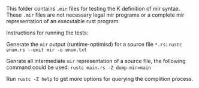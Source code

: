 This folder contains `.mir` files for testing the K definition of mir syntax.
These `.mir` files are not necessary legal mir programs or a complete mir representation of an executable rust program.

Instructions for running the tests:

Generate the `mir` output (runtime-optimisd) for a source file `*.rs`:
```rustc enum.rs --emit mir -o enum.txt```

Genrate all intermediate `mir` representation of a source file, the following command could be used:
``` rustc main.rs -Z dump-mir=main ```

Run ``` rustc -Z help ``` to get more options for querying the complition process.